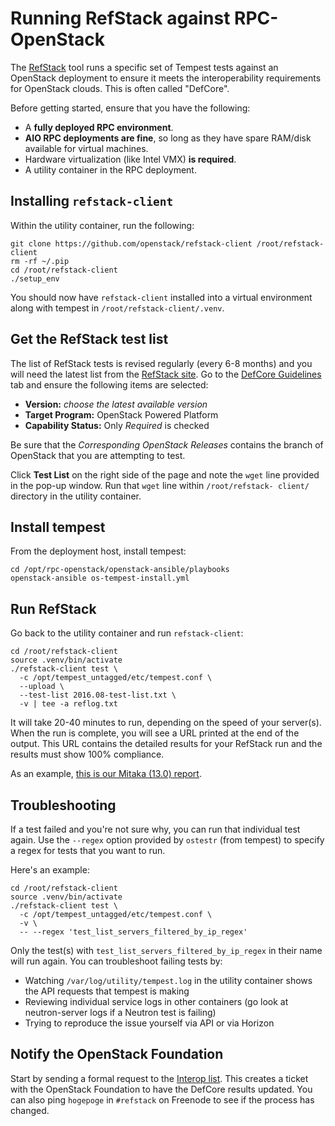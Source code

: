 # Running RefStack against RPC-OpenStack

The [RefStack](https://refstack.openstack.org/#/) tool runs a specific set of
Tempest tests against an OpenStack deployment to ensure it meets the
interoperability requirements for OpenStack clouds. This is often called
"DefCore".

Before getting started, ensure that you have the following:

* A **fully deployed RPC environment**.
* **AIO RPC deployments are fine**, so long as they have spare RAM/disk
  available for virtual machines.
* Hardware virtualization (like Intel VMX) **is required**.
* A utility container in the RPC deployment.

## Installing `refstack-client`

Within the utility container, run the following:

    git clone https://github.com/openstack/refstack-client /root/refstack-client
    rm -rf ~/.pip
    cd /root/refstack-client
    ./setup_env

You should now have `refstack-client` installed into a virtual environment
along with tempest in `/root/refstack-client/.venv`.

## Get the RefStack test list

The list of RefStack tests is revised regularly (every 6-8 months) and you will
need the latest list from the [RefStack site](https://refstack.openstack.org/#/).
Go to the [DefCore Guidelines](https://refstack.openstack.org/#/guidelines) tab
and ensure the following items are selected:

* **Version:** *choose the latest available version*
* **Target Program:** OpenStack Powered Platform
* **Capability Status:** Only *Required* is checked

Be sure that the *Corresponding OpenStack Releases* contains the branch of
OpenStack that you are attempting to test.

Click **Test List** on the right side of the page and note the `wget` line
provided in the pop-up window. Run that `wget` line within `/root/refstack-
client/` directory in the utility container.

## Install tempest

From the deployment host, install tempest:

    cd /opt/rpc-openstack/openstack-ansible/playbooks
    openstack-ansible os-tempest-install.yml

## Run RefStack

Go back to the utility container and run `refstack-client`:

    cd /root/refstack-client
    source .venv/bin/activate
    ./refstack-client test \
      -c /opt/tempest_untagged/etc/tempest.conf \
      --upload \
      --test-list 2016.08-test-list.txt \
      -v | tee -a reflog.txt

It will take 20-40 minutes to run, depending on the speed of your server(s).
When the run is complete, you will see a URL printed at the end of the output.
This URL contains the detailed results for your RefStack run and the results
must show 100% compliance.

As an example, [this is our Mitaka (13.0) report](https://refstack.openstack.org/#/results/cc55dfe3-82fc-407b-b785-145198cd8607).

## Troubleshooting

If a test failed and you're not sure why, you can run that individual test
again. Use the `--regex` option provided by `ostestr` (from tempest) to specify
a regex for tests that you want to run.

Here's an example:

    cd /root/refstack-client
    source .venv/bin/activate
    ./refstack-client test \
      -c /opt/tempest_untagged/etc/tempest.conf \
      -v \
      -- --regex 'test_list_servers_filtered_by_ip_regex'

Only the test(s) with `test_list_servers_filtered_by_ip_regex` in their name
will run again.  You can troubleshoot failing tests by:

* Watching `/var/log/utility/tempest.log` in the utility container shows the
  API requests that tempest is making
* Reviewing individual service logs in other containers (go look at
  neutron-server logs if a Neutron test is failing)
* Trying to reproduce the issue yourself via API or via Horizon

## Notify the OpenStack Foundation

Start by sending a formal request to the [Interop list](mailto:interop@openstack.org).
This creates a ticket with the OpenStack Foundation to have the DefCore results
updated. You can also ping `hogepoge` in `#refstack` on Freenode to see if the
process has changed.
